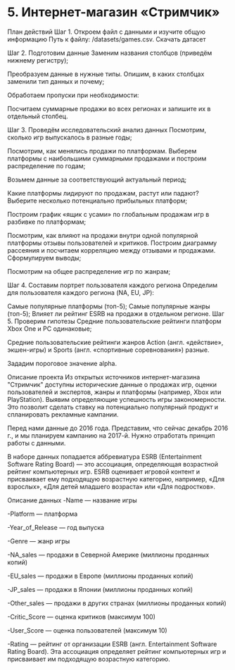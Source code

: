 # 5. Интернет-магазин «Стримчик»
План действий
Шаг 1. Откроем файл с данными и изучите общую информацию
Путь к файлу: /datasets/games.csv. Скачать датасет

Шаг 2. Подготовим данные
Заменим названия столбцов (приведём нижнему регистру);

Преобразуем данные в нужные типы. Опишим, в каких столбцах заменили тип данных и почему;

Обработаем пропуски при необходимости:

Посчитаем суммарные продажи во всех регионах и запишите их в отдельный столбец.

Шаг 3. Проведём исследовательский анализ данных
Посмотрим, сколько игр выпускалось в разные годы;

Посмотрим, как менялись продажи по платформам. Выберем платформы с наибольшими суммарными продажами и построим распределение по годам;

Возьмем данные за соответствующий актуальный период;

Какие платформы лидируют по продажам, растут или падают? Выберите несколько потенциально прибыльных платформ;

Построим график «ящик с усами» по глобальным продажам игр в разбивке по платформам;

Посмотрим, как влияют на продажи внутри одной популярной платформы отзывы пользователей и критиков. Построим диаграмму рассеяния и посчитаем корреляцию между отзывами и продажами. Сформулируем выводы;

Посмотрим на общее распределение игр по жанрам;

Шаг 4. Составим портрет пользователя каждого региона
Определим для пользователя каждого региона (NA, EU, JP):

Самые популярные платформы (топ-5);
Самые популярные жанры (топ-5);
Влияет ли рейтинг ESRB на продажи в отдельном регионе.
Шаг 5. Проверим гипотезы
Средние пользовательские рейтинги платформ Xbox One и PC одинаковые;

Средние пользовательские рейтинги жанров Action (англ. «действие», экшен-игры) и Sports (англ. «спортивные соревнования») разные.

Зададим пороговое значение alpha.

Описание проекта
Из открытых источников интернет-магазина "Стримчик" доступны исторические данные о продажах игр, оценки пользователей и экспертов, жанры и платформы (например, Xbox или PlayStation). Выявим определяющие успешность игры закономерности. Это позволит сделать ставку на потенциально популярный продукт и спланировать рекламные кампании.

Перед нами данные до 2016 года. Представим, что сейчас декабрь 2016 г., и мы планируем кампанию на 2017-й. Нужно отработать принцип работы с данными.

В наборе данных попадается аббревиатура ESRB (Entertainment Software Rating Board) — это ассоциация, определяющая возрастной рейтинг компьютерных игр. ESRB оценивает игровой контент и присваивает ему подходящую возрастную категорию, например, «Для взрослых», «Для детей младшего возраста» или «Для подростков».

Описание данных
-Name — название игры

-Platform — платформа

-Year_of_Release — год выпуска

-Genre — жанр игры

-NA_sales — продажи в Северной Америке (миллионы проданных копий)

-EU_sales — продажи в Европе (миллионы проданных копий)

-JP_sales — продажи в Японии (миллионы проданных копий)

-Other_sales — продажи в других странах (миллионы проданных копий)

-Critic_Score — оценка критиков (максимум 100)

-User_Score — оценка пользователей (максимум 10)

-Rating — рейтинг от организации ESRB (англ. Entertainment Software Rating Board). Эта ассоциация определяет рейтинг компьютерных игр и присваивает им подходящую возрастную категорию.
